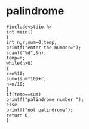 # palindrome
    #include<stdio.h>  
    int main()    
    {    
    int n,r,sum=0,temp;    
    printf("enter the number=");    
    scanf("%d",&n);    
    temp=n;    
    while(n>0)    
    {    
    r=n%10;    
    sum=(sum*10)+r;    
    n=n/10;    
    }    
    if(temp==sum)    
    printf("palindrome number ");    
    else    
    printf("not palindrome");   
    return 0;  
    }   
